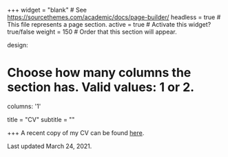 +++
widget = "blank"  # See https://sourcethemes.com/academic/docs/page-builder/
headless = true  # This file represents a page section.
active = true  # Activate this widget? true/false
weight = 150  # Order that this section will appear.

design:
  # Choose how many columns the section has. Valid values: 1 or 2.
  columns: '1'
  
title = "CV"
subtitle = ""


+++
A recent copy of my CV can be found [here](https://kkempfert.github.io/files/CV.pdf).

Last updated March 24, 2021.
